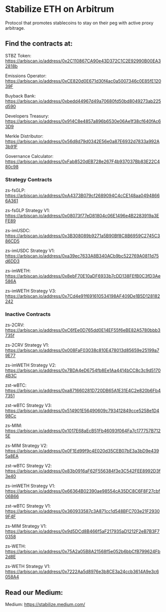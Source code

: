 # Stabilize ETH on Arbitrum
Protocol that promotes stablecoins to stay on their peg with active proxy arbitrage.

## Find the contracts at:
STBZ Token: https://arbiscan.io/address/0x2C110867CA90e43D372C1C2E92990B00EA32818b

Emissions Operator: https://arbiscan.io/address/0xCE820d0E671d30f4ac0a5007346c0E85fE12039F

Buyback Bank: https://arbiscan.io/address/0xbedd44967d49a70680fd50bd8049273ab225d590

Developers Treasury: https://arbiscan.io/address/0x914C8e4857a896b6530e06Ae1f38cf640fAc63D9

Merkle Distributor: https://arbiscan.io/address/0x56d8d79d0342E56e0a87E6932d7833a992A3b91F

Governance Calculator: https://arbiscan.io/address/0xFab8520dEB728e267F4b937037Bb83E22C480c98

### Strategy Contracts

zs-fsGLP: https://arbiscan.io/address/0xA4373B079cf2689094C4cCE148aa04948666A361

zs-fsGLP Strategy V1: https://arbiscan.io/address/0x08073f77eD81804c06E1496e4B2283919a3EFE89

zs-imUSDC: https://arbiscan.io/address/0x3B308089b9271a5B90Bf8C8B6959C2745C386CD5

zs-imUSDC Strategy V1: https://arbiscan.io/address/0xa39ec7633A8B340ACb9bc522769A0811d75d6DD3

zs-imWETH: https://arbiscan.io/address/0x8ebF70E10aDF6933b7cDD138FEfB0C3fD3Ae586A

zs-imWETH Strategy V3: https://arbiscan.io/address/0x7Cd4e91f691610534198AF409De1B5D128182242

### Inactive Contracts
zs-2CRV: https://arbiscan.io/address/0xC6fEe0D765dd0E14EF55f6eBE82A5780bbb3735f

zs-2CRV Strategy V1: https://arbiscan.io/address/0x008FaF03038c810E478013d85659e25199a79E77

zs-imWETH Strategy V2: https://arbiscan.io/address/0x7BDA4eD6754fb8Ee1Aa4414bCC8c3c9d51704B3C

zst-wBTC: https://arbiscan.io/address/0xa871660281D720DB65A1E31E4C2e820b6Fb47351

zst-wBTC Strategy V3: https://arbiscan.io/address/0x514901E56490609c793412849cce5258e1D498Cc

zs-MIM: https://arbiscan.io/address/0x1017E68aEcB51Fb46093f064Fa7c177757B7125E

zs-MIM Strategy V2: https://arbiscan.io/address/0x0F1Ed99f9c4E020d35CEB07bE3a3bD9e4395a8EA

zst-wBTC Strategy V2: https://arbiscan.io/address/0x83b0916aF62F556384f3e3C542FEE8992D3f3e40 

zs-imWETH Strategy V1: https://arbiscan.io/address/0x66364B02390ae98554cA35DC8C6F8F27cbf06B66

zst-wBTC Strategy V1: https://arbiscan.io/address/0x360933587c3A871cc1d548BFC703e21F29309F4F

zs-MIM Strategy V1: https://arbiscan.io/address/0x9d5DCd8B466f5aF217935aD1212F2eB7B3F70358

zs-WETH: https://arbiscan.io/address/0x75A2a05B8A21568f5e052b6bbCfB799624Fb2d8E

zs-WETH Strategy V1: https://arbiscan.io/address/0x7222Aa5d8976e3b8CE3a24ccb3614A9e3c6058A4

## Read our Medium:
Medium: https://stabilize.medium.com/
